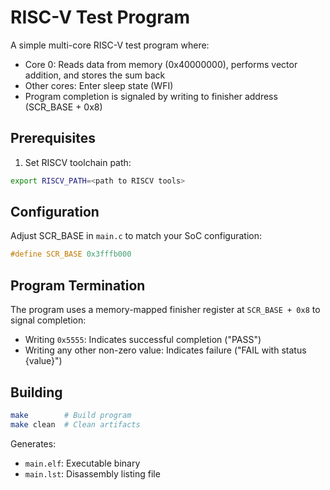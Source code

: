 
# RISC-V Test Program

A simple multi-core RISC-V test program where:
- Core 0: Reads data from memory (0x40000000), performs vector addition, and stores the sum back
- Other cores: Enter sleep state (WFI)
- Program completion is signaled by writing to finisher address (SCR_BASE + 0x8)

## Prerequisites

1. Set RISCV toolchain path:
```bash
export RISCV_PATH=<path to RISCV tools>
```

## Configuration

Adjust SCR_BASE in `main.c` to match your SoC configuration:
```c
#define SCR_BASE 0x3fffb000
```

## Program Termination

The program uses a memory-mapped finisher register at `SCR_BASE + 0x8` to signal completion:
- Writing `0x5555`: Indicates successful completion ("PASS")
- Writing any other non-zero value: Indicates failure ("FAIL with status {value}")

## Building

```bash
make        # Build program
make clean  # Clean artifacts
```

Generates:
- `main.elf`: Executable binary
- `main.lst`: Disassembly listing file


